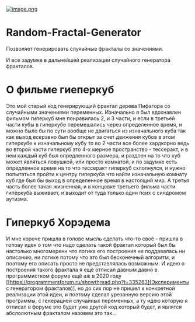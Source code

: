 [![image.png](https://i.postimg.cc/J0Gjpq0B/image.png)](https://postimg.cc/8fgF5Lh1)
# Random-Fractal-Generator
Позволяет генерировать слуяайные фракталы со значениями.

И все задумке в дальнейшей реализации случайного генератора фракталов.

# О фильме гиеперкуб
Это мой старый код генерирующий фрактал дерева Пифагора со случайными значениями переменных. Изначально я был вдохнавлен фильмом гиперкуб мне понравилась 2, и 3 части, и если в третьей части кубы в гиперкубе перемешались через определенное время, и можно было бы по сути вообще не двигаться из изначального куба так как выход всеравно был бы открыт за счет движения кубов в этом гиперкубе к изначальному кубу то во 2 части все более хардкорно ведь во второй части гиперкуб это 4-х мерное пространство - тессеракт, и в нем каждый куб был опредленного размера, и раздлен на то что куб может являться ловушкой, или просто комнатой, и по задумке есть опредленное время на то что тессеракт гиперкуб схлопнулся, и нужно попытаться пройти к центру гиперкуба что найти изначальную комнату куб где был бы выход в определенное время в настоящий мир. А третья часть более такая жизненная, и в концовке третьего фильма части гиперкуба выживает, и выходит от туда только один псих с синдромом аутизма. 

# Гиперкуб Хорэдема
И мне короче пришла в голове мысль сделать что-то своё - пришла в голову идея о том что надо сделать такой фрактал который был бы настолько многомеренн что логика его построения не поддавалась ни описанию, ни логике потому что это был бесконечный алгоритм, и поэтому его описать просто не представлялась возможным. И идею о построения такого фрактала я ещё отписал давным давно в программистком форуме ещё аж в 2020 году [[https://programmersforum.ru/showthread.php?t=335263](Эксперименты с генератором фракталов)], но до сих пор не пришел к конкретной реализации этой идеи, и поэтому сделал урезанную версию этой программы, с генерацией случайных переменных, а ту идею которую я отписал в форуме это будет уже другой код который будет, и являтся абслолютным фракталом назовем это так... 

